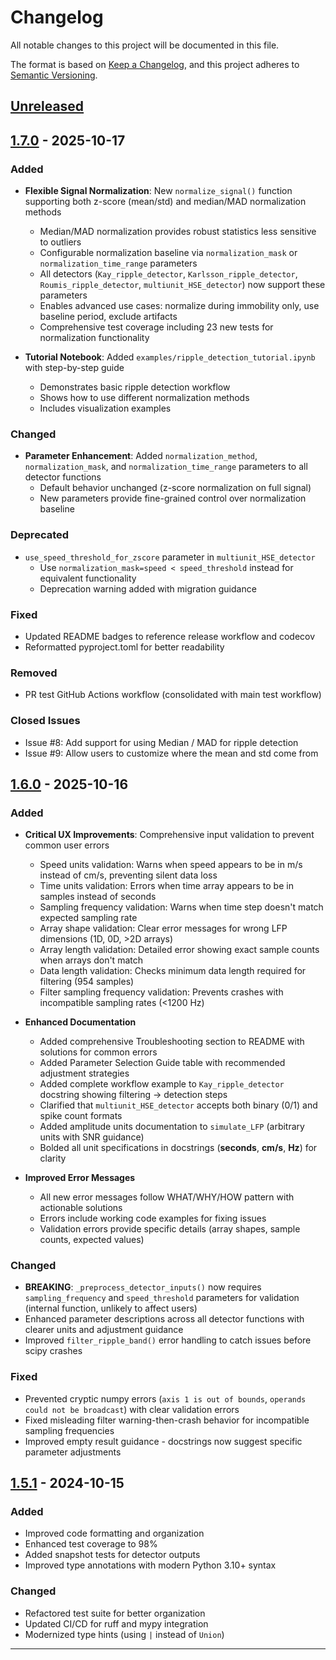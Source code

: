 # Changelog

All notable changes to this project will be documented in this file.

The format is based on [Keep a Changelog](https://keepachangelog.com/en/1.0.0/),
and this project adheres to [Semantic Versioning](https://semver.org/spec/v2.0.0.html).

## [Unreleased]

## [1.7.0] - 2025-10-17

### Added

- **Flexible Signal Normalization**: New `normalize_signal()` function supporting both z-score (mean/std) and median/MAD normalization methods
  - Median/MAD normalization provides robust statistics less sensitive to outliers
  - Configurable normalization baseline via `normalization_mask` or `normalization_time_range` parameters
  - All detectors (`Kay_ripple_detector`, `Karlsson_ripple_detector`, `Roumis_ripple_detector`, `multiunit_HSE_detector`) now support these parameters
  - Enables advanced use cases: normalize during immobility only, use baseline period, exclude artifacts
  - Comprehensive test coverage including 23 new tests for normalization functionality

- **Tutorial Notebook**: Added `examples/ripple_detection_tutorial.ipynb` with step-by-step guide
  - Demonstrates basic ripple detection workflow
  - Shows how to use different normalization methods
  - Includes visualization examples

### Changed

- **Parameter Enhancement**: Added `normalization_method`, `normalization_mask`, and `normalization_time_range` parameters to all detector functions
  - Default behavior unchanged (z-score normalization on full signal)
  - New parameters provide fine-grained control over normalization baseline

### Deprecated

- `use_speed_threshold_for_zscore` parameter in `multiunit_HSE_detector`
  - Use `normalization_mask=speed < speed_threshold` instead for equivalent functionality
  - Deprecation warning added with migration guidance

### Fixed

- Updated README badges to reference release workflow and codecov
- Reformatted pyproject.toml for better readability

### Removed

- PR test GitHub Actions workflow (consolidated with main test workflow)

### Closed Issues

- Issue #8: Add support for using Median / MAD for ripple detection
- Issue #9: Allow users to customize where the mean and std come from

## [1.6.0] - 2025-10-16

### Added

- **Critical UX Improvements**: Comprehensive input validation to prevent common user errors
  - Speed units validation: Warns when speed appears to be in m/s instead of cm/s, preventing silent data loss
  - Time units validation: Errors when time array appears to be in samples instead of seconds
  - Sampling frequency validation: Warns when time step doesn't match expected sampling rate
  - Array shape validation: Clear error messages for wrong LFP dimensions (1D, 0D, >2D arrays)
  - Array length validation: Detailed error showing exact sample counts when arrays don't match
  - Data length validation: Checks minimum data length required for filtering (954 samples)
  - Filter sampling frequency validation: Prevents crashes with incompatible sampling rates (<1200 Hz)

- **Enhanced Documentation**
  - Added comprehensive Troubleshooting section to README with solutions for common errors
  - Added Parameter Selection Guide table with recommended adjustment strategies
  - Added complete workflow example to `Kay_ripple_detector` docstring showing filtering → detection steps
  - Clarified that `multiunit_HSE_detector` accepts both binary (0/1) and spike count formats
  - Added amplitude units documentation to `simulate_LFP` (arbitrary units with SNR guidance)
  - Bolded all unit specifications in docstrings (**seconds**, **cm/s**, **Hz**) for clarity

- **Improved Error Messages**
  - All new error messages follow WHAT/WHY/HOW pattern with actionable solutions
  - Errors include working code examples for fixing issues
  - Validation errors provide specific details (array shapes, sample counts, expected values)

### Changed

- **BREAKING**: `_preprocess_detector_inputs()` now requires `sampling_frequency` and `speed_threshold` parameters for validation (internal function, unlikely to affect users)
- Enhanced parameter descriptions across all detector functions with clearer units and adjustment guidance
- Improved `filter_ripple_band()` error handling to catch issues before scipy crashes

### Fixed

- Prevented cryptic numpy errors (`axis 1 is out of bounds`, `operands could not be broadcast`) with clear validation errors
- Fixed misleading filter warning-then-crash behavior for incompatible sampling frequencies
- Improved empty result guidance - docstrings now suggest specific parameter adjustments

## [1.5.1] - 2024-10-15

### Added
- Improved code formatting and organization
- Enhanced test coverage to 98%
- Added snapshot tests for detector outputs
- Improved type annotations with modern Python 3.10+ syntax

### Changed
- Refactored test suite for better organization
- Updated CI/CD for ruff and mypy integration
- Modernized type hints (using `|` instead of `Union`)

---

[Unreleased]: https://github.com/Eden-Kramer-Lab/ripple_detection/compare/v1.7.0...HEAD
[1.7.0]: https://github.com/Eden-Kramer-Lab/ripple_detection/compare/v1.6.0...v1.7.0
[1.6.0]: https://github.com/Eden-Kramer-Lab/ripple_detection/compare/v1.5.1...v1.6.0
[1.5.1]: https://github.com/Eden-Kramer-Lab/ripple_detection/releases/tag/v1.5.1
